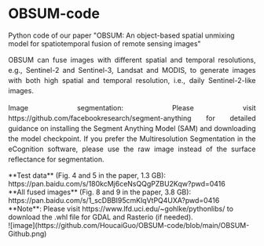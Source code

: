 # OBSUM-code
Python code of our paper "OBSUM: An object-based spatial unmixing model for spatiotemporal fusion of remote sensing images"<br>
<p align = "justify" style="line-height:150%">OBSUM can fuse images with different spatial and temporal resolutions, e.g., Sentinel-2 and Sentinel-3, Landsat and MODIS, to generate images with both high spatial and temporal resolution, i.e., daily Sentinel-2-like images.<br></p>
<p align = "justify" style="line-height:150%">Image segmentation: Please visit https://github.com/facebookresearch/segment-anything for detailed guidance on installing the Segment Anything Model (SAM) and downloading the model checkpoint. If you prefer the Multiresolution Segmentation in the eCognition software, please use the raw image instead of the surface reflectance for segmentation.<br></p>
**Test data** (Fig. 4 and 5 in the paper, 1.3 GB): https://pan.baidu.com/s/180kcMj6ceNsQQgPZBU2Kqw?pwd=0416<br>
**All fused images** (Fig. 8 and 9 in the paper, 3.8 GB): https://pan.baidu.com/s/1_scDBBI95cmKlqVtPQ4UXA?pwd=0416<br> 
**Note**: Please visit https://www.lfd.uci.edu/~gohlke/pythonlibs/ to download the .whl file for GDAL and Rasterio (if needed).<br> 
![image](https://github.com/HoucaiGuo/OBSUM-code/blob/main/OBSUM-Github.png)
